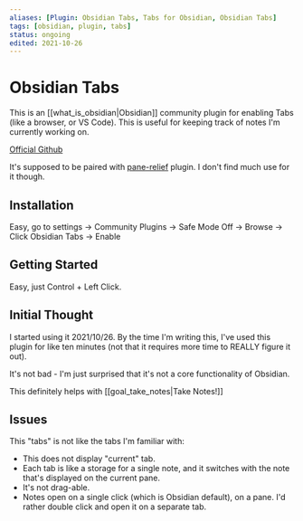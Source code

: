 ```yaml
---
aliases: [Plugin: Obsidian Tabs, Tabs for Obsidian, Obsidian Tabs]
tags: [obsidian, plugin, tabs]
status: ongoing
edited: 2021-10-26
---
```


# Obsidian Tabs
This is an [[what_is_obsidian|Obsidian]] community plugin for enabling Tabs (like a browser, or VS Code).
This is useful for keeping track of notes I'm currently working on.

[Official Github](https://github.com/gitobsidiantutorial/obsidian-tabs)

It's supposed to be paired with [pane-relief](https://github.com/pjeby/pane-relief) plugin. I don't find much use for it though.

## Installation
Easy, go to settings -> Community Plugins -> Safe Mode Off -> Browse -> Click Obsidian Tabs -> Enable

## Getting Started
Easy, just Control + Left Click.

## Initial Thought
I started using it 2021/10/26. By the time I'm writing this, I've used this plugin for like ten minutes (not that it requires more time to REALLY figure it out).

It's not bad - I'm just surprised that it's not a core functionality of Obsidian.

This definitely helps with [[goal_take_notes|Take Notes!]]

## Issues
This "tabs" is not like the tabs I'm familiar with:
- This does not display "current" tab.
- Each tab is like a storage for a single note, and it switches with the note that's displayed on the current pane.
- It's not drag-able.
- Notes open on a single click (which is Obsidian default), on a pane. I'd rather double click and open it on a separate tab.